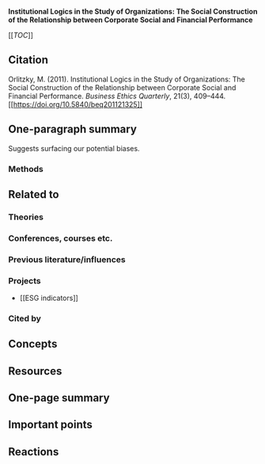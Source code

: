 **Institutional Logics in the Study of Organizations: The Social Construction of the Relationship between Corporate Social and Financial Performance**

[[_TOC_]]

## Citation

Orlitzky, M. (2011). Institutional Logics in the Study of Organizations: The Social Construction of the Relationship between Corporate Social and Financial Performance. *Business Ethics Quarterly*, 21(3), 409–444. [[https://doi.org/10.5840/beq201121325]]

## One-paragraph summary

Suggests surfacing our potential biases.

### Methods

## Related to

### Theories

### Conferences, courses etc.

### Previous literature/influences

### Projects
* [[ESG indicators]]

### Cited by

## Concepts

## Resources

## One-page summary

## Important points

## Reactions